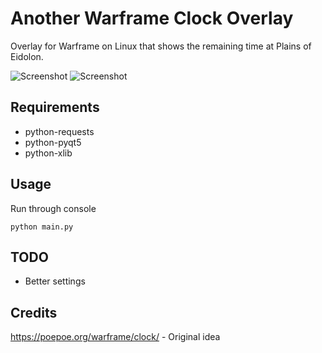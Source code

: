 
Another Warframe Clock Overlay
==============================

Overlay for Warframe on Linux that shows the remaining time at Plains of Eidolon.

![Screenshot](https://i.imgur.com/UepvIkb.png)
![Screenshot](https://i.imgur.com/Yd5tljO.png)

Requirements
----

- python-requests
- python-pyqt5
- python-xlib

Usage
----

Run through console

```
python main.py
```

TODO
----

- Better settings

Credits
----
 
https://poepoe.org/warframe/clock/ - Original idea
